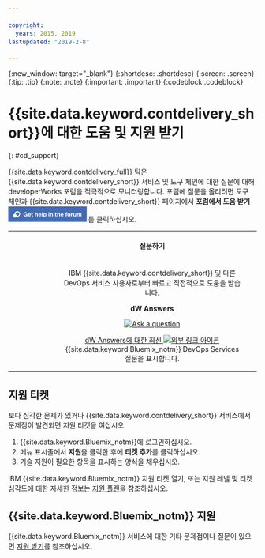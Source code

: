 ```yaml
---

copyright:
  years: 2015, 2019
lastupdated: "2019-2-8"

---
```


{:new_window: target="_blank"}
{:shortdesc: .shortdesc}
{:screen: .screen}
{:tip: .tip}
{:note: .note}
{:important: .important}
{:codeblock:.codeblock}


# {{site.data.keyword.contdelivery_short}}에 대한 도움 및 지원 받기    
{: #cd_support}  

{{site.data.keyword.contdelivery_full}} 팀은 {{site.data.keyword.contdelivery_short}} 서비스 및 도구 체인에 대한 질문에 대해 developerWorks 포럼을 적극적으로 모니터링합니다. 포럼에 질문을 올리려면 도구 체인과 {{site.data.keyword.contdelivery_short}} 페이지에서 **포럼에서 도움 받기** ![**포럼에서 도움 받기** 단추](images/get_help_in_the_forum.png)를 클릭하십시오.

<table>
<tr>
<th style="width:20%"> &nbsp; &nbsp; &nbsp;</th>
 <th style="text-align:center;width=60%">
 <strong>질문하기</strong> </th>
<th> &nbsp; &nbsp; &nbsp;</th>
</tr>
<tr>
<td> </td>
  <td align="center">
  <p>IBM {{site.data.keyword.contdelivery_short}} 및 다른 DevOps 서비스 사용자로부터 빠르고 직접적으로 도움을 받습니다.</p>
  <b>dW Answers</b>
  <p>
   <a class="xref" href="https://developer.ibm.com/answers/questions/ask/?topics=devops-services,bluemix" target="_blank" title="(새 탭이나 창에서 열림)"><img class="image" src="images/ask-a-question.png" alt="Ask a question"/></a></p>
   <p>
    <a class="xref" href="https://developer.ibm.com/answers/topics/devops-services.html" target="_blank" title="(새 탭이나 창에서 열림)">dW Answers에 대한 최신 <img class="image" src="../../icons/launch-glyph.svg" alt="외부 링크 아이콘"/></a> {{site.data.keyword.Bluemix_notm}} DevOps Services 질문을 표시합니다.</p>
 </td>
 <td></td>
    </tr>
  </table>  


## 지원 티켓

보다 심각한 문제가 있거나 {{site.data.keyword.contdelivery_short}} 서비스에서 문제점이 발견되면 지원 티켓을 여십시오.    

1. {{site.data.keyword.Bluemix_notm}}에 로그인하십시오.
1. 메뉴 표시줄에서 **지원**을 클릭한 후에 **티켓 추가**를 클릭하십시오.
1. 기술 지원이 필요한 항목을 표시하는 양식을 채우십시오.

IBM {{site.data.keyword.Bluemix_notm}} 지원 티켓 열기, 또는 지원 레벨 및 티켓 심각도에 대한 자세한 정보는 [지원 플랜](/docs/get-support?topic=get-support-support-plans)을 참조하십시오. 


## {{site.data.keyword.Bluemix_notm}} 지원
{{site.data.keyword.Bluemix_notm}} 서비스에 대한 기타 문제점이나 질문이 있으면 [지원 받기](/docs/get-support?topic=get-support-getting-customer-support)를 참조하십시오. 
